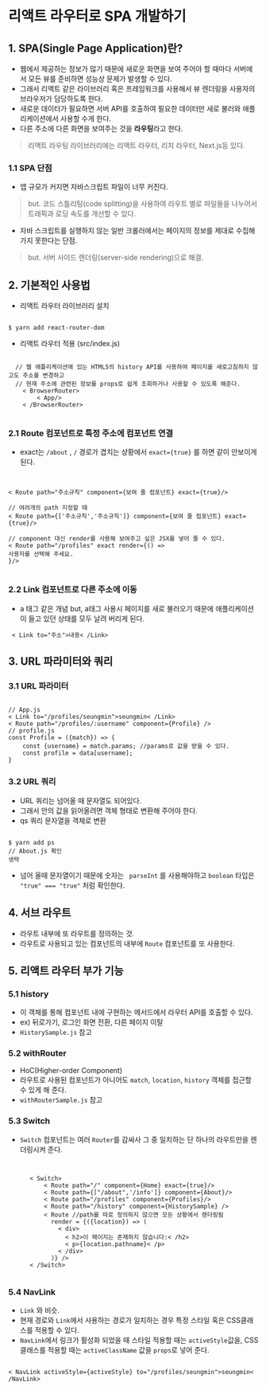 # 리액트 라우터로 SPA 개발하기

## 1. SPA(Single Page Application)란?
- 웹에서 제공하는 정보가 많기 때문에 새로운 화면을 보여 주어야 할 때마다 서버에서 모든 뷰를 준비하면 성능상 문제가 발생할 수 있다.
- 그래서 리액트 같은 라이브러리 혹은 프레임워크를 사용해서 뷰 렌더링을 사용자의 브라우저가 담당하도록 한다.
- 새로운 데이터가 필요하면 서버 API를 호출하여 필요한 데이터만 새로 불러와 애플리케이션에서 사용할 수게 한다.
- 다른 주소에 다른 화면을 보여주는 것을 <b>라우팅</b>라고 한다.
> 리액트 라우팅 라이브러리에는 리액트 라우터, 리치 라우터, Next.js등 있다.

### 1.1 SPA 단점
- 앱 규모가 커지면 자바스크립트 파일이 너무 커진다.
> but. 코드 스틀리팅(code splitting)을 사용하여 라우트 별로 파일들을 나누어서 트래픽과 로딩 속도를 개선할 수 있다.
- 자바 스크립트를 실행하지 않는 일반 크롤러에서는 페이지의 정보를 제대로 수집해 가지 못한다는 단점.
> but. 서버 사이드 렌더링(server-side rendering)으로 해결.

## 2. 기본적인 사용법
- 리액트 라우터 라이브러리 설치
<pre><code>
$ yarn add react-router-dom
</code></pre>
- 리액트 라우터 적용 (src/index.js)
<pre><code>
  // 웹 애플리케이션에 있는 HTML5의 history API를 사용하여 페이지를 새로고침하지 않고도 주소를 변경하고
  // 현재 주소에 관련된 정보를 props로 쉽게 조회하거나 사용할 수 있도록 해준다.
    < BrowserRouter>
        < App/>
    < /BrowserRouter>

</code></pre>

### 2.1 Route 컴포넌트로 특정 주소에 컴포넌트 연결
- exact는 <code>/about</code> , <code>/</code> 경로가 겹치는 상황에서 <code>exact={true}</code> 를 하면 같이 안보이게 된다.
<pre><code> 

< Route path="주소규칙" component={보여 줄 컴포넌트} exact={true}/> 

// 여려개의 path 지정할 때
< Route path={['주소규칙','주소규칙']} component={보여 줄 컴포넌트} exact={true}/> 

// component 대신 render를 사용해 보여주고 싶은 JSX를 넣어 줄 수 있다.
< Route path="/profiles" exact render={() => <div>사용자를 선택해 주세요.</div>}/>

</code></pre>

### 2.2 Link 컴포넌트로 다른 주소에 이동
- a 태그 같은 개념 but, a태그 사용시 페이지를 새로 불러오기 때문에 애플리케이션이 들고 있던 상태를 모두 날려 버리게 된다.
<pre><code> < Link to="주소">내용< /Link> </code></pre>

## 3. URL 파라미터와 쿼리
### 3.1 URL 파라미터
<pre><code> 
// App.js
< Link to="/profiles/seungmin">seungmin< /Link>
< Route path="/profiles/:username" component={Profile} />
// profile.js
const Profile = ({match}) => {
    const {username} = match.params; //params로 값을 받을 수 있다.
    const profile = data[username];
}
</code></pre>

### 3.2 URL 쿼리
- URL 쿼리는 넘어올 때 문자열도 되어있다.
- 그래서 안의 값을 읽어올려면 객체 형태로 변환해 주어야 한다.
- qs 쿼리 문자열을 객체로 변환
<pre><code> 
$ yarn add ps
// About.js 확인
생략
</code></pre>
- 넘어 올때 문자열이기 때문에 숫자는 <code> parseInt</code> 를 사용해야하고 <code>boolean</code>  타입은 <code>"true" === "true"</code>  처럼 확인한다.

## 4. 서브 라우트
- 라우트 내부에 또 라우트를 정의하는 것.
- 라우트로 사용되고 있는 컴포넌트의 내부에 <code>Route</code> 컴포넌트를 또 사용한다.

## 5. 리액트 라우터 부가 기능
### 5.1 history
- 이 객체를 통해 컴포넌트 내에 구현하는 메서드에서 라우터 API를 호출할 수 있다.
- ex) 뒤로가기, 로그인 화면 전환, 다른 페이지 이탈
- <code>HistorySample.js</code> 참고
### 5.2 withRouter
- HoC(Higher-order Component)
- 라우트로 사용된 컴포넌트가 아니어도 <code>match</code>, <code>location</code>, <code>history</code> 객체를 접근할 수 있게 해 준다.
- <code>withRouterSample.js</code> 참고
### 5.3 Switch
- <code>Switch</code> 컴포넌트는 여러 <code>Router</code>를 감싸사 그 중 일치하는 단 하나의 라우트만을 렌더링시켜 준다.
<pre><code>

      < Switch>
          < Route path="/" component={Home} exact={true}/>
          < Route path={["/about",'/info']} component={About}/>      
          < Route path="/profiles" component={Profiles}/>
          < Route path="/history" component={HistorySample} />
          < Route //path를 따로 정의하지 않으면 모든 상황에서 렌더링됨
            render = {({location}) => (
              < div>
                < h2>이 페이지는 존재하지 않습니다:< /h2>
                < p>{location.pathname}< /p>
              < /div>
            )} />
      < /Switch>

</code></pre>

### 5.4 NavLink
- <code>Link</code> 와 비슷.
- 현재 경로와 <code>Link</code>에서 사용하는 경로가 일치하는 경우 특정 스타일 혹은 CSS클래스를 적용할 수 있다.
- <code>NavLink</code>에서 링크가 활성화 되었을 때 스타일 적용할 때는 <code>activeStyle</code>값을, CSS클래스를 적용할 때는 <code>activeClassName</code> 값을 <code>props</code>로 넣어 준다.
<pre><code>
< NavLink activeStyle={activeStyle} to="/profiles/seungmin">seungmin< /NavLink>
</code></pre>

